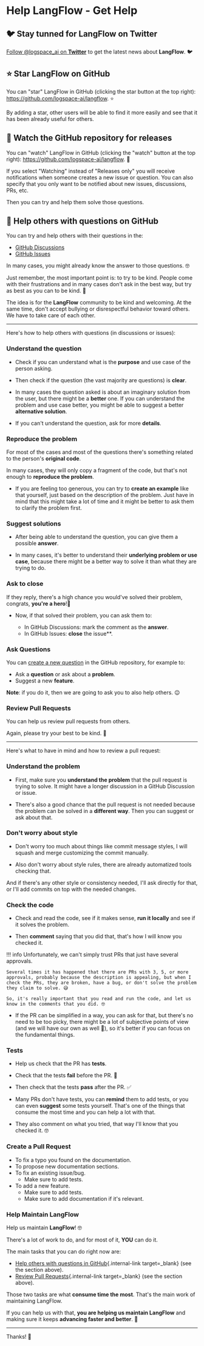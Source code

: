 # Help LangFlow - Get Help

## 🐦 Stay tunned for LangFlow on Twitter

<a href="https://twitter.com/logspace_ai" class="external-link" target="_blank">Follow @logspace_ai on **Twitter**</a> to get the latest news about **LangFlow**. 🐦

## ⭐️ Star **LangFlow** on GitHub

You can "star" LangFlow in GitHub (clicking the star button at the top right): <a href="https://github.com/logspace-ai/langflow" class="external-link" target="\_blank">https://github.com/logspace-ai/langflow</a>. ⭐️

By adding a star, other users will be able to find it more easily and see that it has been already useful for others.

## 👀 Watch the GitHub repository for releases

You can "watch" LangFlow in GitHub (clicking the "watch" button at the top right): <a href="https://github.com/logspace-ai/langflow" class="external-link" target="\_blank">https://github.com/logspace-ai/langflow</a>. 👀

If you select "Watching" instead of "Releases only" you will receive notifications when someone creates a new issue or question. You can also specify that you only want to be notified about new issues, discussions, PRs, etc.

Then you can try and help them solve those questions.

## 🙏 Help others with questions on GitHub

You can try and help others with their questions in the:

- <a href="https://github.com/logspace-ai/langflow/discussions" class="external-link" target="_blank">GitHub Discussions</a>
- <a href="https://github.com/logspace-ai/langflow/issues" class="external-link" target="_blank">GitHub Issues</a>

In many cases, you might already know the answer to those questions. 🤓

Just remember, the most important point is: to try to be kind. People come with their frustrations and in many cases don't ask in the best way, but try as best as you can to be kind. 🤗

The idea is for the **LangFlow** community to be kind and welcoming. At the same time, don't accept bullying or disrespectful behavior toward others. We have to take care of each other.

---

Here's how to help others with questions (in discussions or issues):

### Understand the question

- Check if you can understand what is the **purpose** and use case of the person asking.

- Then check if the question (the vast majority are questions) is **clear**.

- In many cases the question asked is about an imaginary solution from the user, but there might be a **better** one. If you can understand the problem and use case better, you might be able to suggest a better **alternative solution**.

- If you can't understand the question, ask for more **details**.

### Reproduce the problem

For most of the cases and most of the questions there's something related to the person's **original code**.

In many cases, they will only copy a fragment of the code, but that's not enough to **reproduce the problem**.

- If you are feeling too generous, you can try to **create an example** like that yourself, just based on the description of the problem. Just have in mind that this might take a lot of time and it might be better to ask them to clarify the problem first.

### Suggest solutions

- After being able to understand the question, you can give them a possible **answer**.

- In many cases, it's better to understand their **underlying problem or use case**, because there might be a better way to solve it than what they are trying to do.

### Ask to close

If they reply, there's a high chance you would've solved their problem, congrats, **you're a hero**!🦸

- Now, if that solved their problem, you can ask them to:

  - In GitHub Discussions: mark the comment as the **answer**.
  - In GitHub Issues: **close** the issue\*\*.

### Ask Questions

You can <a href="https://github.com/logspace-ai/langflow/discussions/categories/q-a" class="external-link" target="_blank">create a new question</a> in the GitHub repository, for example to:

- Ask a **question** or ask about a **problem**.
- Suggest a new **feature**.

**Note**: if you do it, then we are going to ask you to also help others. 😉

### Review Pull Requests

You can help us review pull requests from others.

Again, please try your best to be kind. 🤗

---

Here's what to have in mind and how to review a pull request:

### Understand the problem

- First, make sure you **understand the problem** that the pull request is trying to solve. It might have a longer discussion in a GitHub Discussion or issue.

- There's also a good chance that the pull request is not needed because the problem can be solved in a **different way**. Then you can suggest or ask about that.

### Don't worry about style

- Don't worry too much about things like commit message styles, I will squash and merge customizing the commit manually.

- Also don't worry about style rules, there are already automatized tools checking that.

And if there's any other style or consistency needed, I'll ask directly for that, or I'll add commits on top with the needed changes.

### Check the code

- Check and read the code, see if it makes sense, **run it locally** and see if it solves the problem.

- Then **comment** saying that you did that, that's how I will know you checked it.

!!! info
Unfortunately, we can't simply trust PRs that just have several approvals.

    Several times it has happened that there are PRs with 3, 5, or more approvals, probably because the description is appealing, but when I check the PRs, they are broken, have a bug, or don't solve the problem they claim to solve. 😅

    So, it's really important that you read and run the code, and let us know in the comments that you did. 🤓

- If the PR can be simplified in a way, you can ask for that, but there's no need to be too picky, there might be a lot of subjective points of view (and we will have our own as well 🙈), so it's better if you can focus on the fundamental things.

### Tests

- Help us check that the PR has **tests**.

- Check that the tests **fail** before the PR. 🚨

- Then check that the tests **pass** after the PR. ✅

- Many PRs don't have tests, you can **remind** them to add tests, or you can even **suggest** some tests yourself. That's one of the things that consume the most time and you can help a lot with that.

- They also comment on what you tried, that way I'll know that you checked it. 🤓

### Create a Pull Request

- To fix a typo you found on the documentation.
- To propose new documentation sections.
- To fix an existing issue/bug.
  - Make sure to add tests.
- To add a new feature.
  - Make sure to add tests.
  - Make sure to add documentation if it's relevant.

### Help Maintain LangFlow

Help us maintain **LangFlow**! 🤓

There's a lot of work to do, and for most of it, **YOU** can do it.

The main tasks that you can do right now are:

- [Help others with questions in GitHub](#help-others-with-questions-in-github){.internal-link target=\_blank} (see the section above).
- [Review Pull Requests](#review-pull-requests){.internal-link target=\_blank} (see the section above).

Those two tasks are what **consume time the most**. That's the main work of maintaining LangFlow.

If you can help us with that, **you are helping us maintain LangFlow** and making sure it keeps **advancing faster and better**. 🚀

---

Thanks! 🚀